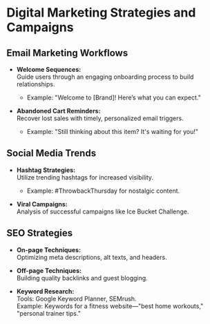 # Digital Marketing Strategies and Campaigns

## **Email Marketing Workflows**
- **Welcome Sequences:**  
  Guide users through an engaging onboarding process to build relationships.  
  - Example: "Welcome to [Brand]! Here’s what you can expect."  

- **Abandoned Cart Reminders:**  
  Recover lost sales with timely, personalized email triggers.  
  - Example: "Still thinking about this item? It's waiting for you!"  

## **Social Media Trends**
- **Hashtag Strategies:**  
  Utilize trending hashtags for increased visibility.  
  - Example: #ThrowbackThursday for nostalgic content.  

- **Viral Campaigns:**  
  Analysis of successful campaigns like Ice Bucket Challenge.

## **SEO Strategies**
- **On-page Techniques:**  
  Optimizing meta descriptions, alt texts, and headers.  

- **Off-page Techniques:**  
  Building quality backlinks and guest blogging.  

- **Keyword Research:**  
  Tools: Google Keyword Planner, SEMrush.  
  Example: Keywords for a fitness website—"best home workouts," "personal trainer tips."
